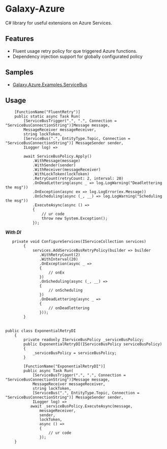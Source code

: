 
# Galaxy-Azure
C# library for useful extensions on Azure Services.

##  Features

 - Fluent usage retry policy for que triggered Azure functions.
 - Dependency injection support for globally configurated policy

 ##  Samples
 

 - [Galaxy.Azure.Examples.ServiceBus](https://github.com/eyazici90/Galaxy-Azure/tree/master/samples/Galaxy.Azure.Examples.ServiceBus)

## Usage

        [FunctionName("FluentRetry")]
        public static async Task Run(
            [ServiceBusTrigger(".", ".", Connection = "ServiceBusConnectionString")]Message message,
            MessageReceiver messageReceiver, 
            string lockToken,
            [ServiceBus(".", EntityType.Topic, Connection = "ServiceBusConnectionString")] MessageSender sender,
            ILogger log) =>

            await ServiceBusPolicy.Apply()
                .WithMessage(message)
                .WithSender(sender)
                .WithReceiver(messageReceiver)
                .WithLockToken(lockToken)
                .RetryCount(retryCount: 2, interval: 20)
                .OnDeadLettering(async _ => log.LogWarning("Deadlettering the msg"))
                .OnException(async ex => log.LogError(ex.Message))
                .OnScheduling(async (_, __) => log.LogWarning("Scheduling the msg"))
                .ExecuteAsync(async () =>
                {
                    // ur code
                    throw new System.Exception();
                });

***With DI***

       private void ConfigureServices(IServiceCollection services)
            {
                services.AddServiceBusRetryPolicy(builder => builder
                   .WithRetryCount(2)
                   .WithInterval(20)
                   .OnException(async _ =>
                   {
                       // onEx
                   })
                   .OnScheduling(async (_, __) =>
                   {
                       // onScheduling
                   })
                   .OnDeadLettering(async _ =>
                   {
                       // onDeadlettering
                   }));
            }
## 
    public class ExponentialRetryDI
        {
            private readonly IServiceBusPolicy _serviceBusPolicy;
            public ExponentialRetryDI(IServiceBusPolicy serviceBusPolicy)
            {
                _serviceBusPolicy = serviceBusPolicy;
            }
    
            [FunctionName("ExponentialRetryDI")]
            public async Task Run(
                [ServiceBusTrigger(".", ".", Connection = "ServiceBusConnectionString")]Message message,
                MessageReceiver messageReceiver,
                string lockToken,
                [ServiceBus(".", EntityType.Topic, Connection = "ServiceBusConnectionString")] MessageSender sender,
                ILogger log) =>
               await _serviceBusPolicy.ExecuteAsync(message,
                   messageReceiver,
                   sender,
                   lockToken,
                   async () =>
                   {
                       // ur code 
                   });
        }
